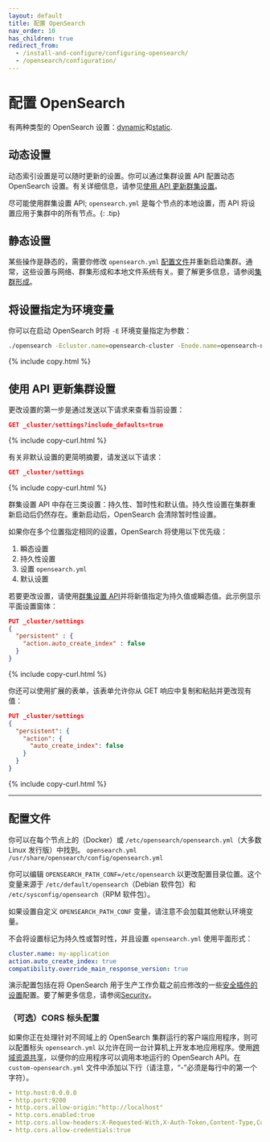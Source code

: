 ```yaml
---
layout: default
title: 配置 OpenSearch
nav_order: 10
has_children: true
redirect_from:
  - /install-and-configure/configuring-opensearch/
  - /opensearch/configuration/
---
```


# 配置 OpenSearch

有两种类型的 OpenSearch 设置：[dynamic](#dynamic-settings)和[static](#static-settings).

## 动态设置

动态索引设置是可以随时更新的设置。你可以通过集群设置 API 配置动态 OpenSearch 设置。有关详细信息，请参见[使用 API 更新群集设置](#updating-cluster-settings-using-the-api)。

尽可能使用群集设置 API; `opensearch.yml` 是每个节点的本地设置，而 API 将设置应用于集群中的所有节点。{: .tip}

## 静态设置

某些操作是静态的，需要你修改 `opensearch.yml` [配置文件](#configuration-file)并重新启动集群。通常，这些设置与网络、群集形成和本地文件系统有关。要了解更多信息，请参阅[集群形成]({{site.url}}{{site.baseurl}}/opensearch/cluster/)。

## 将设置指定为环境变量

你可以在启动 OpenSearch 时将 `-E` 环境变量指定为参数：

```bash
./opensearch -Ecluster.name=opensearch-cluster -Enode.name=opensearch-node1 -Ehttp.host=0.0.0.0 -Ediscovery.type=single-node
```
{% include copy.html %}

## 使用 API 更新集群设置

更改设置的第一步是通过发送以下请求来查看当前设置：

```json
GET _cluster/settings?include_defaults=true
```
{% include copy-curl.html %}

有关非默认设置的更简明摘要，请发送以下请求：

```json
GET _cluster/settings
```
{% include copy-curl.html %}

群集设置 API 中存在三类设置：持久性、暂时性和默认值。持久性设置在集群重新启动后仍然存在。重新启动后，OpenSearch 会清除暂时性设置。

如果你在多个位置指定相同的设置，OpenSearch 将使用以下优先级：

1. 瞬态设置
2. 持久性设置
3. 设置 `opensearch.yml`
4. 默认设置

若要更改设置，请使用[群集设置 API]({{site.url}}{{site.baseurl}}/api-reference/cluster-api/cluster-settings/)并将新值指定为持久值或瞬态值。此示例显示平面设置窗体：

```json
PUT _cluster/settings
{
  "persistent" : {
    "action.auto_create_index" : false
  }
}
```
{% include copy-curl.html %}

你还可以使用扩展的表单，该表单允许你从 GET 响应中复制和粘贴并更改现有值：

```json
PUT _cluster/settings
{
  "persistent": {
    "action": {
      "auto_create_index": false
    }
  }
}
```
{% include copy-curl.html %}

---

## 配置文件

你可以在每个节点上的（Docker）或 `/etc/opensearch/opensearch.yml`（大多数 Linux 发行版）中找到。 `opensearch.yml` `/usr/share/opensearch/config/opensearch.yml`

你可以编辑 `OPENSEARCH_PATH_CONF=/etc/opensearch` 以更改配置目录位置。这个变量来源于 `/etc/default/opensearch`（Debian 软件包）和 `/etc/sysconfig/opensearch`（RPM 软件包）。

如果设置自定义 `OPENSEARCH_PATH_CONF` 变量，请注意不会加载其他默认环境变量。

不会将设置标记为持久性或暂时性，并且设置 `opensearch.yml` 使用平面形式：

```yml
cluster.name: my-application
action.auto_create_index: true
compatibility.override_main_response_version: true
```

演示配置包括在将 OpenSearch 用于生产工作负载之前应修改的一些[安全插件的设置]({{site.url}}{{site.baseurl}}/install-and-configure/configuring-opensearch/security-settings/)配置。要了解更多信息，请参阅[Security]({{site.url}}{{site.baseurl}}/security/)。

### （可选）CORS 标头配置

如果你正在处理针对不同域上的 OpenSearch 集群运行的客户端应用程序，则可以配置标头 `opensearch.yml` 以允许在同一台计算机上开发本地应用程序。使用[跨域资源共享](https://developer.mozilla.org/en-US/docs/Web/HTTP/CORS)，以便你的应用程序可以调用本地运行的 OpenSearch API。在 `custom-opensearch.yml` 文件中添加以下行（请注意，“-”必须是每行中的第一个字符）。
```yml
- http.host:0.0.0.0
- http.port:9200
- http.cors.allow-origin:"http://localhost"
- http.cors.enabled:true
- http.cors.allow-headers:X-Requested-With,X-Auth-Token,Content-Type,Content-Length,Authorization
- http.cors.allow-credentials:true
```